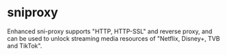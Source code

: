 # sniproxy
Enhanced sni-proxy supports "HTTP, HTTP-SSL" and reverse proxy, and can be used to unlock streaming media resources of "Netflix, Disney+, TVB and TikTok".
